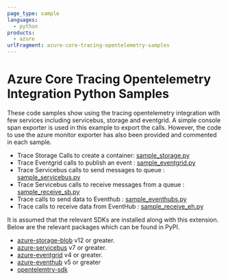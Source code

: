 ```yaml
---
page_type: sample
languages:
  - python
products:
  - azure
urlFragment: azure-core-tracing-opentelemetry-samples
---
```


# Azure Core Tracing Opentelemetry Integration Python Samples

These code samples show using the tracing opentelemetry integration with few services including servicebus, storage and eventgrid. A simple console span exporter is used in this example to export the calls. However, the code to use the azure monitor exporter has also been provided and commented in each sample.

* Trace Storage Calls to create a container: [sample_storage.py][python-sample-storage]
* Trace Eventgrid calls to publish an event : [sample_eventgrid.py][python-sample-eventgrid]
* Trace Servicebus calls to send messages to queue : [sample_servicebus.py][python-sample-servicebus]
* Trace Servicebus calls to receive messages from a queue : [sample_receive_sb.py][python-sample-servicebus-receive]
* Trace calls to send data to Eventhub : [sample_eventhubs.py][python-sample-eventhub-send]
* Trace calls to receive data from EventHub : [sample_receive_eh.py][python-sample-eventhub-receive]

It is assumed that the relevant SDKs are installed along with this extension. Below are the relevant packages which can be found in PyPI.

- [azure-storage-blob](https://pypi.org/project/azure-storage-blob/) v12 or greater.
- [azure-servicebus](https://pypi.org/project/azure-servicebus) v7 or greater.
- [azure-eventgrid](https://pypi.org/project/azure-eventgrid) v4 or greater.
- [azure-eventhub](https://pypi.org/project/azure-eventhub/) v5 or greater
- [opentelemtry-sdk](https://pypi.org/project/opentelemetry-sdk/)

[python-sample-storage]: https://github.com/Azure/azure-sdk-for-python/blob/main/sdk/core/azure-core-tracing-opentelemetry/samples/sample_storage.py
[python-sample-eventgrid]: https://github.com/Azure/azure-sdk-for-python/blob/main/sdk/core/azure-core-tracing-opentelemetry/samples/sample_eventgrid.py
[python-sample-servicebus]: https://github.com/Azure/azure-sdk-for-python/blob/main/sdk/core/azure-core-tracing-opentelemetry/samples/sample_servicebus.py
[python-sample-servicebus-receive]: https://github.com/Azure/azure-sdk-for-python/blob/main/sdk/core/azure-core-tracing-opentelemetry/samples/sample_receive_sb.py
[python-sample-eventhub-send]: https://github.com/Azure/azure-sdk-for-python/blob/main/sdk/core/azure-core-tracing-opentelemetry/samples/sample_eventhubs.py
[python-sample-eventhub-receive]: https://github.com/Azure/azure-sdk-for-python/blob/main/sdk/core/azure-core-tracing-opentelemetry/samples/sample_receive_eh.py
